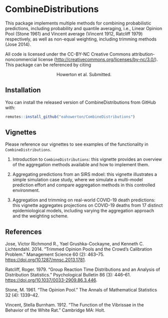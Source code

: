 
# CombineDistributions

<!-- badges: start -->
<!-- badges: end -->

This package implements multiple methods for combining probabilistic predictions, including probability and quantile averaging, i.e.,   Linear Opinion Pool (Stone 1961) and Vincent average (Vincent 1912, Ratcliff 1979) respectively, as well as non-equal weighting, including trimming methods (Jose 2014). 


All code is licensed under the CC-BY-NC Creative Commons attribution-noncommercial license (http://creativecommons.org/licenses/by-nc/3.0/). This package can be referenced by citing 

<center>Howerton et al. Submitted. </center>


## Installation

You can install the released version of CombineDistributions from GitHub with:

``` r
remotes::install_github("eahowerton/CombineDistributions")
```
## Vignettes
Please reference our vignettes to see examples of the functionality in `CombineDistributions`. 

1. Introduction to `CombineDistributions`: this vignette provides an overview of the aggregation methods available and how to implement them.

2. Aggregating predictions from an SIRS mdoel: this vignette illustrates a simple simulation case study, where we simulate a multi-model prediction effort and compare aggregation methods in this controlled environment. 

3. Aggregation and trimming on real-world COVID-19 death predictions: this vignette aggregates projections on COVID-19 deaths from 17 distinct epidemiological models, including varying the aggregation approach and the weighting scheme.

## References
Jose, Victor Richmond R., Yael Grushka-Cockayne, and Kenneth C. Lichtendahl. 2014. “Trimmed Opinion Pools and the Crowd’s Calibration Problem.” Management Science 60 (2): 463–75. https://doi.org/10.1287/mnsc.2013.1781.

Ratcliff, Roger. 1979. “Group Reaction Time Distributions and an Analysis of Distribution Statistics.” Psychological Bulletin 86 (3): 446–61. https://doi.org/10.1037/0033-2909.86.3.446.


Stone, M. 1961. “The Opinion Pool.” The Annals of Mathematical Statistics 32 (4): 1339–42.

Vincent, Stella Burnham. 1912. “The Function of the Vibrissae in the Behavior of the White Rat.” Cambridge MA: Holt.




